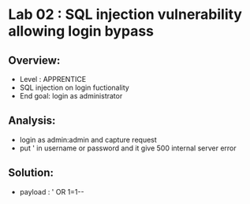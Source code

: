 # Lab 02 : SQL injection vulnerability allowing login bypass

## Overview:
- Level : APPRENTICE
- SQL injection on login fuctionality
- End goal: login as administrator

## Analysis:
- login as admin:admin and capture request
- put ' in username or password and it give 500 internal server error

## Solution:
- payload : ' OR 1=1--


